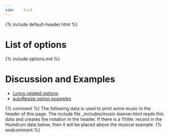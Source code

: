 ```yaml
---
vim:	ts=3
---
```


{% include default-header.html %}

<style>
nav {
	position: fixed;
	top: 380px;
}
section {
	margin-top: 0px !important;
}
@media print, screen and (max-width: 1060px) { 
	section {
		margin-top: 0px !important;
	}
}
</style>



# List of options #

{% include options.md %}



# Discussion and Examples #


* <a href="lyrics">Lyrics-related options</a>
* <a href="resize">autoResize option examples</a>



{% comment %}
	The following data is used to print some music in the header of this page.
	The include file _includes/music-banner.html reads this data and creates
	the notation in the header.  If there is a !!!title: record in the
	Humdrum data below, then it will be placed above the musical example.
{% endcomment %}

<div style="display:none" id="title-notation-source">
!!!title: Vivaldi: Violin Concerto in E major (<i>Spring</i>), RV 269, op. 8, no. 1, mvmt. 1
{% include banner-scores/vivaldi-op8-no1-mvmt1-mm1-40.krn %}
</div>



